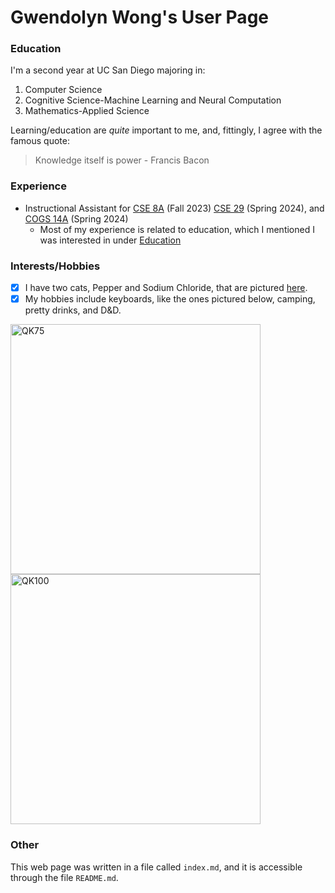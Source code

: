 # Gwendolyn Wong's User Page
### Education 
I'm a second year at UC San Diego majoring in:

1. Computer Science
2. Cognitive Science-Machine Learning and Neural Computation
3.  Mathematics-Applied Science

Learning/education are *quite* important to me, and, fittingly, I agree with the famous quote:

> Knowledge itself is power - Francis Bacon

### Experience

- Instructional Assistant for [CSE 8A](https://catalog.ucsd.edu/courses/CSE.html) (Fall 2023) [CSE 29](https://catalog.ucsd.edu/courses/CSE.html) (Spring 2024), and [COGS 14A](https://catalog.ucsd.edu/courses/COGS.html) (Spring 2024)
  - Most of my experience is related to education, which I mentioned I was interested in under [Education](#education)

### Interests/Hobbies

- [X] I have two cats, Pepper and Sodium Chloride, that are pictured [here](/IMG_7572.jpeg).
- [X] My hobbies include keyboards, like the ones pictured below, camping, pretty drinks, and D&D.

<img src="https://www.ashkeebs.com/wp-content/uploads/2022/11/b6f7f032e13b4a3be4d08fc57badb260.jpg" alt="QK75" width="400"/>

<img src="https://www.switchkeys.com.au/cdn/shop/files/silvercasew_goldenweight.png?v=1700733362&width=2560" alt="QK100" width="400"/>

### Other

This web page was written in a file called `index.md`, and it is accessible through the file `README.md`.
